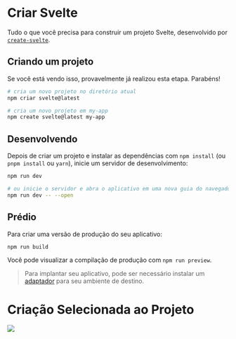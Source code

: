 # Criar Svelte

Tudo o que você precisa para construir um projeto Svelte, desenvolvido por [`create-svelte`](https://github.com/sveltejs/kit/tree/master/packages/create-svelte).

## Criando um projeto

Se você está vendo isso, provavelmente já realizou esta etapa. Parabéns!

```bash
# cria um novo projeto no diretório atual
npm criar svelte@latest

# cria um novo projeto em my-app
npm create svelte@latest my-app
```

## Desenvolvendo

Depois de criar um projeto e instalar as dependências com `npm install` (ou `pnpm install` ou `yarn`), inicie um servidor de desenvolvimento:

```bash
npm run dev

# ou inicie o servidor e abra o aplicativo em uma nova guia do navegador
npm run dev -- --open
```

## Prédio

Para criar uma versão de produção do seu aplicativo:

```bash
npm run build
```

Você pode visualizar a compilação de produção com `npm run preview`.

> Para implantar seu aplicativo, pode ser necessário instalar um [adaptador](https://kit.svelte.dev/docs/adapters) para seu ambiente de destino.

# Criação Selecionada ao Projeto

![](https://user-images.githubusercontent.com/64677271/223149364-1d9003a4-5a9a-4925-a27d-8b0e7c6a003d.png)